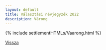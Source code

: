 ```yaml
---
layout: default
title: Választási névjegyzék 2022
description: Várong
---
```


{% include settlementHTMLs/Vaarong.html %}

[Vissza](./)